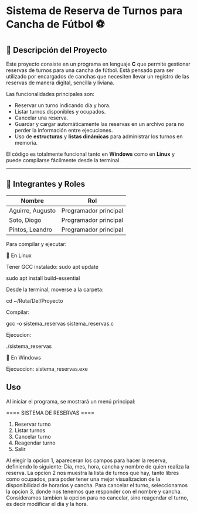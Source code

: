 # Sistema de Reserva de Turnos para Cancha de Fútbol ⚽

## 📌 Descripción del Proyecto

Este proyecto consiste en un programa en lenguaje **C** que permite gestionar reservas de turnos para una cancha de fútbol. Está pensado para ser utilizado por encargados de canchas que necesiten llevar un registro de las reservas de manera digital, sencilla y liviana.

Las funcionalidades principales son:

- Reservar un turno indicando día y hora.
- Listar turnos disponibles y ocupados.
- Cancelar una reserva.
- Guardar y cargar automáticamente las reservas en un archivo para no perder la información entre ejecuciones.
- Uso de **estructuras** y **listas dinámicas** para administrar los turnos en memoria.

El código es totalmente funcional tanto en **Windows** como en **Linux** y puede compilarse fácilmente desde la terminal.

---

## 👥 Integrantes y Roles

| Nombre               | Rol                            |
|----------------------|---------------------------------|
| Aguirre, Augusto      | Programador principal |
| Soto, Diogo           | Programador principal |
| Pintos, Leandro       |  Programador principal |

Para compilar y ejecutar:

🔹 En Linux

Tener GCC instalado:
sudo apt update

sudo apt install build-essential

Desde la terminal, moverse a la carpeta:

cd ~/Ruta/Del/Proyecto

Compilar:

gcc -o sistema_reservas sistema_reservas.c

Ejecucion:

./sistema_reservas

🔹 En Windows

Ejecuccion:
sistema_reservas.exe

## Uso

Al iniciar el programa, se mostrará un menú principal:

==== SISTEMA DE RESERVAS ====

1. Reservar turno
2. Listar turnos
3. Cancelar turno
4. Reagendar turno
0. Salir

Al elegir la opcion 1, apareceran los campos para hacer la reserva, definiendo lo siguiente: Dia, mes, hora, cancha y nombre de quien realiza la reserva.
La opcion 2 nos muestra la lista de turnos que hay, tanto libres como ocupados, para poder tener una mejor visualizacion de la disponibilidad de horarios y cancha.
Para cancelar el turno, seleccionamos la opcion 3, donde nos tenemos que responder con el nombre y cancha. Consideramos tambien la opcion para no cancelar, sino reagendar el turno, es decir modificar el dia y la hora.
